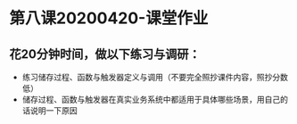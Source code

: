 第八课20200420-课堂作业
=======================
花20分钟时间，做以下练习与调研：
--------------------------------
- 练习储存过程、函数与触发器定义与调用（不要完全照抄课件内容，照抄分数低）
- 储存过程、函数与触发器在真实业务系统中都适用于具体哪些场景，用自己的话说明一下原因
